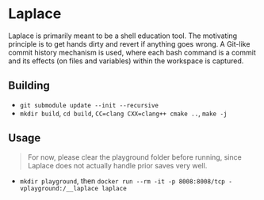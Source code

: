 # Laplace

Laplace is primarily meant to be a shell education tool. The motivating principle is to get hands dirty and revert
if anything goes wrong. A Git-like commit history mechanism is used, where each bash command is a commit and its
effects (on files and variables) within the workspace is captured.

## Building
- `git submodule update --init --recursive`
- `mkdir build`, `cd build`, `CC=clang CXX=clang++ cmake ..`, `make -j`

## Usage
> For now, please clear the playground folder before running, since Laplace does not actually handle prior saves very well.
- `mkdir playground`, then `docker run --rm -it -p 8008:8008/tcp -vplayground:/__laplace laplace`
